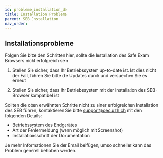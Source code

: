 ```yaml
---
id: probleme_installation_de
title: Installation Probleme
parent: SEB Installation
nav_order: 
---
```


## Installationsprobleme

Folgen Sie bitte den Schritten hier, sollte die Installation des Safe Exam Browsers nicht erfolgreich sein

1. Stellen Sie sicher, dass Ihr Betriebssystem up-to-date ist. Ist dies nicht der Fall, führen Sie bitte die Updates durch und versuechen Sie es erneut

1. Stellen Sie sicher, dass Ihr Betriebssystem mit der Installation des SEB-Browser kompatibel ist


Sollten die oben erwähnten Schritte nicht zu einer erfolgreichen Installation des SEB führen, kontaktieren Sie bitte [support@oec.uzh.ch](mailto:support@oec.uzh.ch) mit den folgenden Details:
* Betriebssystem des Endgerätes
* Art der Fehlermeldung (wenn möglich mit Screenshot)
* Installationsschritt der Dokumentation 

Je mehr Informationen Sie der Email beifügen, umso schneller kann das Problem generell behoben werden.